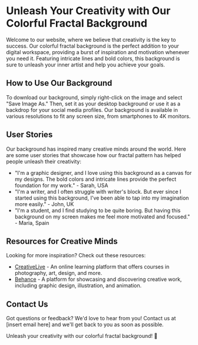 <!--font:Open Sans-->

# Unleash Your Creativity with Our Colorful Fractal Background

Welcome to our website, where we believe that creativity is the key to success. Our colorful fractal background is the perfect addition to your digital workspace, providing a burst of inspiration and motivation whenever you need it. Featuring intricate lines and bold colors, this background is sure to unleash your inner artist and help you achieve your goals.

## How to Use Our Background

To download our background, simply right-click on the image and select "Save Image As." Then, set it as your desktop background or use it as a backdrop for your social media profiles. Our background is available in various resolutions to fit any screen size, from smartphones to 4K monitors.

## User Stories

Our background has inspired many creative minds around the world. Here are some user stories that showcase how our fractal pattern has helped people unleash their creativity:

- "I'm a graphic designer, and I love using this background as a canvas for my designs. The bold colors and intricate lines provide the perfect foundation for my work." - Sarah, USA
- "I'm a writer, and I often struggle with writer's block. But ever since I started using this background, I've been able to tap into my imagination more easily." - John, UK
- "I'm a student, and I find studying to be quite boring. But having this background on my screen makes me feel more motivated and focused." - Maria, Spain

## Resources for Creative Minds

Looking for more inspiration? Check out these resources:

- [CreativeLive](#) - An online learning platform that offers courses in photography, art, design, and more.
- [Behance](#) - A platform for showcasing and discovering creative work, including graphic design, illustration, and animation.

## Contact Us

Got questions or feedback? We'd love to hear from you! Contact us at [insert email here] and we'll get back to you as soon as possible.

Unleash your creativity with our colorful fractal background! 🎨

<!--

Write me content for website with wallpaper which alt text is:

"A wallpaper featuring a colorful fractal pattern, with intricate lines and bold colors."

The name/title of the page should not be 1:1 copy of the alt text but rather a real content of the website which is using this wallpaper.

- Use markdown format 
- Start with heading
- Heading should be short and concise
- The content should look like a real website 
- The website should not be about the wallpaper, wallpaper is just a related background
- Heading should be contain work "wallpaper" or "background"
- Include real sections like references, contact, user stories, etc. use things relevant to the page purpose.
- Feel free to use structure like headings, bullets, numbering, blockquotes, paragraphs, horizontal lines, etc.
- You can use formatting like bold or _italic_
- You can include UTF-8 emojis
- Links should be only #hash anchors (and you can refer to the document itself)
- Do not include images


---


# Colorful Fractal Wallpaper for Creative Minds

Welcome to our website, where creativity meets inspiration! Our colorful fractal wallpaper is the perfect background for anyone looking to add a touch of boldness and complexity to their digital workspace. Featuring intricate lines and vivid colors, this wallpaper is sure to spark your imagination and help you stay focused on your goals.

## How to Use Our Wallpaper

To download our wallpaper, simply right-click on the image and select "Save Image As." Then, set it as your desktop background or use it as a backdrop for your social media profiles. Our wallpaper is available in various resolutions to fit any screen size, from smartphones to 4K monitors.

## User Stories

Our wallpaper has inspired many creative minds around the world. Here are some user stories that showcase how our fractal pattern has helped people unleash their creativity:

- "I'm a graphic designer, and I've been using this wallpaper as my background for months now. It helps me stay focused and inspired throughout the day." - Sarah, USA
- "I'm a writer, and I often struggle with writer's block. But ever since I started using this wallpaper, I've been able to tap into my imagination more easily." - John, UK
- "I'm a student, and I find studying to be quite boring. But having this wallpaper as my desktop background makes me feel like I'm in a different dimension, which makes studying more enjoyable." - Maria, Spain

## References

Looking for more inspiration? Check out these resources:

- [Fractal Foundation](#) - A non-profit organization dedicated to educating the public about the beauty and complexity of fractals.
- [DeviantArt Fractal Art Gallery](#) - A collection of stunning fractal art created by talented artists from around the world.

## Contact Us

Got questions or feedback? We'd love to hear from you! Contact us at [insert email here] and we'll get back to you as soon as possible.

Stay creative! 🎨


---


Heading should not include word "wallpaper". The website should not be about the wallpaper itself, wallpaper is just a related background, rewrite whole content.


---


# Unleash Your Creativity with Our Colorful Fractal Background

Welcome to our website, where we believe that creativity is the key to success. Our colorful fractal background is the perfect addition to your digital workspace, providing a burst of inspiration and motivation whenever you need it. Featuring intricate lines and bold colors, this background is sure to unleash your inner artist and help you achieve your goals.

## How to Use Our Background

To download our background, simply right-click on the image and select "Save Image As." Then, set it as your desktop background or use it as a backdrop for your social media profiles. Our background is available in various resolutions to fit any screen size, from smartphones to 4K monitors.

## User Stories

Our background has inspired many creative minds around the world. Here are some user stories that showcase how our fractal pattern has helped people unleash their creativity:

- "I'm a graphic designer, and I love using this background as a canvas for my designs. The bold colors and intricate lines provide the perfect foundation for my work." - Sarah, USA
- "I'm a writer, and I often struggle with writer's block. But ever since I started using this background, I've been able to tap into my imagination more easily." - John, UK
- "I'm a student, and I find studying to be quite boring. But having this background on my screen makes me feel more motivated and focused." - Maria, Spain

## Resources for Creative Minds

Looking for more inspiration? Check out these resources:

- [CreativeLive](#) - An online learning platform that offers courses in photography, art, design, and more.
- [Behance](#) - A platform for showcasing and discovering creative work, including graphic design, illustration, and animation.

## Contact Us

Got questions or feedback? We'd love to hear from you! Contact us at [insert email here] and we'll get back to you as soon as possible.

Unleash your creativity with our colorful fractal background! 🎨

-->

